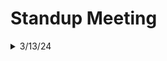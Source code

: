 <!--
Standup Template
<details>
<summary> example/date/time </summary>
<details>
<summary> Name1 </summary>
  
### Worked on:
- [x] thing 1
- [x] thing 2
### Will be working on:
- [ ] something
- [ ] something else
### Issues / Blockers:
- everything
- and nothing
</details>

<details>
<summary> Name2 </summary>
  
### Worked on:
- [x] thing 1
- [x] thing 2
### Will be working on:
- [ ] something
- [ ] something else
### Issues / Blockers:
- everything
- and nothing
</details>
</details>

<details>
<summary>DATE</summary>
<details>
<summary>NAME</summary>
  
### Worked on:
- [x] ITEM
### Will be working on:
- [ ] ITEM
### Issues / Blockers:
- ITEM
</details>
</details>
-->

# Standup Meeting
<details>
<summary>3/13/24</summary>
<details>
<summary> Arthur </summary>

### Worked on:
- [x] registering a new user
### Will be working on:
- [ ] getting it to consistently build
### Issues / Blockers:
- sometimes build fails
</details>

<details>
<summary> Nabin </summary>

### Worked on:
- [x] current weather
  got functionality mostly working
### Will be working on:
- [ ] day-night display
- improving design
### Issues / Blockers:
- no blockers
</details>

<details>
<summary> Michael </summary>

### Worked on:
- [x] logging in an existing user
### Will be working on:
- [ ] improving style
- translating template JS file to TS
### Issues / Blockers:
- no blockers
</details>

<details>
<summary> Jessirae </summary>

### Worked on:
- [x] understanding Toasted
### Will be working on:
- [ ] Weather Widgets
### Issues / Blockers:
- no blockers
</details>

<details>
<summary> Hemanta </summary>

### Worked on:
### Will be working on:
- [ ] Air Pollution
### Issues / Blockers:
- no blockers
</details>

<details>
<summary> Abdel </summary>

### Worked on:
### Will be working on:
- [ ] Weather Widgets
### Issues / Blockers:
- no blockers
</details>

<details>
<summary> Chris </summary>

### Worked on:
- [x] front end skeleton
### Will be working on:
- [ ] integrating components
### Issues / Blockers:
- no blockers
</details> 
</details>